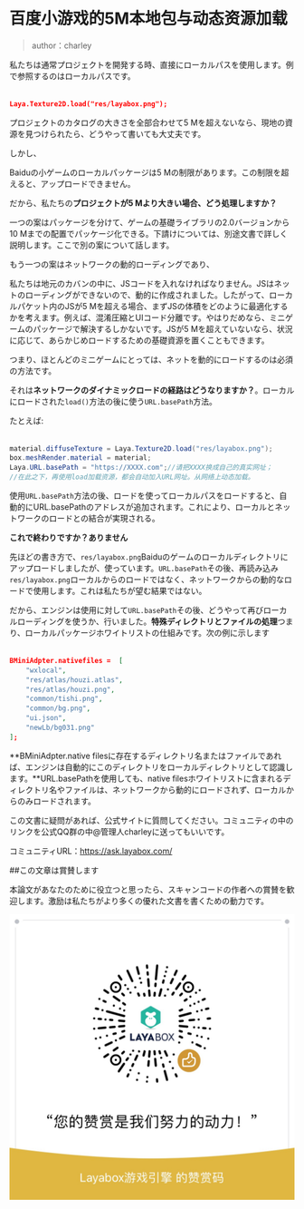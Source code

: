 # 百度小游戏的5M本地包与动态资源加载

>author：charley

私たちは通常プロジェクトを開発する時、直接にローカルパスを使用します。例で参照するのはローカルパスです。


```json

Laya.Texture2D.load("res/layabox.png");
```


プロジェクトのカタログの大きさを全部合わせて5 Mを超えないなら、現地の資源を見つけられたら、どうやって書いても大丈夫です。

しかし、

Baiduの小ゲームのローカルパッケージは5 Mの制限があります。この制限を超えると、アップロードできません。

だから、私たちの**プロジェクトが5 Mより大きい場合、どう処理しますか？**

一つの案はパッケージを分けて、ゲームの基礎ライブラリの2.0バージョンから10 Mまでの配置でパッケージ化できる。下請けについては、別途文書で詳しく説明します。ここで別の案について話します。

もう一つの案はネットワークの動的ローディングであり、

私たちは地元のカバンの中に、JSコードを入れなければなりません。JSはネットのローディングができないので、動的に作成されました。したがって、ローカルパケット内のJSが5 Mを超える場合、まずJSの体積をどのように最適化するかを考えます。例えば、混淆圧縮とUIコード分離です。やはりだめなら、ミニゲームのパッケージで解決するしかないです。JSが5 Mを超えていないなら、状況に応じて、あらかじめロードするための基礎資源を置くこともできます。

つまり、ほとんどのミニゲームにとっては、ネットを動的にロードするのは必須の方法です。

それは**ネットワークのダイナミックロードの経路はどうなりますか？**。ローカルにロードされた`load()`方法の後に使う`URL.basePath`方法。

たとえば:


```java

material.diffuseTexture = Laya.Texture2D.load("res/layabox.png");
box.meshRender.material = material;
Laya.URL.basePath = "https://XXXX.com";//请把XXXX换成自己的真实网址；
//在此之下，再使用load加载资源，都会自动加入URL网址。从网络上动态加载。
```


使用`URL.basePath`方法の後、ロードを使ってローカルパスをロードすると、自動的にURL.basePathのアドレスが追加されます。これにより、ローカルとネットワークのロードとの結合が実現される。

**これで終わりですか？ありません**

先ほどの書き方で、`res/layabox.png`Baiduのゲームのローカルディレクトリにアップロードしましたが、使っています。`URL.basePath`その後、再読み込み`res/layabox.png`ローカルからのロードではなく、ネットワークからの動的なロードで使用します。これは私たちが望む結果ではない。

だから、エンジンは使用に対して`URL.basePath`その後、どうやって再びローカルローディングを使うか、行いました。**特殊ディレクトリとファイルの処理**つまり、ローカルパッケージホワイトリストの仕組みです。次の例に示します


```json

BMiniAdpter.nativefiles =  [
    "wxlocal",
    "res/atlas/houzi.atlas",
    "res/atlas/houzi.png",
    "common/tishi.png",
    "common/bg.png",
    "ui.json",
    "newLb/bg031.png"
];
```


**BMiniAdpter.native filesに存在するディレクトリ名またはファイルであれば、エンジンは自動的にこのディレクトリをローカルディレクトリとして認識します。**URL.basePathを使用しても、native filesホワイトリストに含まれるディレクトリ名やファイルは、ネットワークから動的にロードされず、ローカルからのみロードされます。



この文書に疑問があれば、公式サイトに質問してください。コミュニティの中のリンクを公式QQ群の中@管理人charleyに送ってもいいです。

コミュニティURL：https://ask.layabox.com/



##この文章は賞賛します

本論文があなたのために役立つと思ったら、スキャンコードの作者への賞賛を歓迎します。激励は私たちがより多くの優れた文書を書くための動力です。

![wechatPay](../../../wechatPay.jpg)